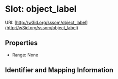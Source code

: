# Slot: object_label

URI: [http://w3id.org/sssom/object_label](http://w3id.org/sssom/object_label)



<!-- no inheritance hierarchy -->


## Properties

 * Range: None



## Identifier and Mapping Information





